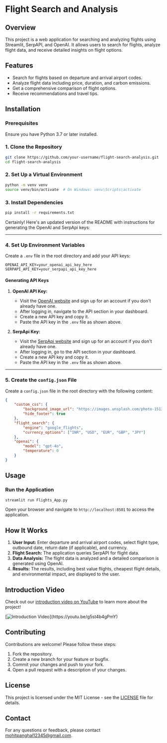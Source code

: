 # Flight Search and Analysis

## Overview

This project is a web application for searching and analyzing flights using Streamlit, SerpAPI, and OpenAI. It allows users to search for flights, analyze flight data, and receive detailed insights on flight options.

## Features

- Search for flights based on departure and arrival airport codes.
- Analyze flight data including price, duration, and carbon emissions.
- Get a comprehensive comparison of flight options.
- Receive recommendations and travel tips.

## Installation

### Prerequisites

Ensure you have Python 3.7 or later installed.

### 1. Clone the Repository

```bash
git clone https://github.com/your-username/flight-search-analysis.git
cd flight-search-analysis
```

### 2. Set Up a Virtual Environment

```bash
python -m venv venv
source venv/bin/activate  # On Windows: venv\Scripts\activate
```

### 3. Install Dependencies

```bash
pip install -r requirements.txt
```

Certainly! Here's an updated version of the README with instructions for generating the OpenAI and SerpApi keys:

---

### 4. Set Up Environment Variables

Create a `.env` file in the root directory and add your API keys:

```plaintext
OPENAI_API_KEY=your_openai_api_key_here
SERPAPI_API_KEY=your_serpapi_api_key_here
```

#### Generating API Keys

1. **OpenAI API Key:**
   - Visit the [OpenAI website](https://beta.openai.com/signup/) and sign up for an account if you don't already have one.
   - After logging in, navigate to the API section in your dashboard.
   - Create a new API key and copy it.
   - Paste the API key in the `.env` file as shown above.

2. **SerpApi Key:**
   - Visit the [SerpApi website](https://serpapi.com/users/sign_up) and sign up for an account if you don't already have one.
   - After logging in, go to the API section in your dashboard.
   - Create a new API key and copy it.
   - Paste the API key in the `.env` file as shown above.

---
### 5. Create the `config.json` File

Create a `config.json` file in the root directory with the following content:

```json
{
    "custom_css": {
        "background_image_url": "https://images.unsplash.com/photo-1513922203437-86dc31ea478f?fm=jpg&q=60&w=3000&ixlib=rb-4.0.3&ixid=M3wxMjA3fDB8MHxzZWFyY2h8MTJ8fGRhcmslMjBwbGFuZXxlbnwwfHwwfHx8MA%3D%3D",
        "hide_footer": true
    },
    "flight_search": {
        "engine": "google_flights",
        "currency_options": ["INR", "USD", "EUR", "GBP", "JPY"]
    },
    "openai": {
        "model": "gpt-4o",
        "temperature": 0
    }
}
```

## Usage

### Run the Application

```bash
streamlit run Flights_App.py
```

Open your browser and navigate to `http://localhost:8501` to access the application.

## How It Works

1. **User Input:** Enter departure and arrival airport codes, select flight type, outbound date, return date (if applicable), and currency.
2. **Flight Search:** The application queries SerpAPI for flight data.
3. **Data Analysis:** The flight data is analyzed and a detailed comparison is generated using OpenAI.
4. **Results:** The results, including best value flights, cheapest flight details, and environmental impact, are displayed to the user.

## Introduction Video

Check out our [introduction video on YouTube](https://youtu.be/g5st4b4gPmY) to learn more about the project!

[![Introduction Video]([https://i9.ytimg.com/vi_webp/g5st4b4gPmY/mq2.webp?sqp=CNi8irUG-oaymwEmCMACELQB8quKqQMa8AEB-AH-CYACvgWKAgwIABABGEcgVyhlMA8=&rs=AOn4CLCm1rb7goBiOtw-W5kpFAQivrO--g](https://i.ytimg.com/an_webp/g5st4b4gPmY/mqdefault_6s.webp?du=3000&sqp=CJylmrUG&rs=AOn4CLDMu6q13UrV9ifirJfYOioH3geznw))](https://youtu.be/g5st4b4gPmY)

## Contributing

Contributions are welcome! Please follow these steps:

1. Fork the repository.
2. Create a new branch for your feature or bugfix.
3. Commit your changes and push to your fork.
4. Open a pull request with a description of your changes.

## License

This project is licensed under the MIT License - see the [LICENSE](LICENSE) file for details.

## Contact

For any questions or feedback, please contact [mohitpanghal12345@gmail.com](mailto:mohitpanghal12345@gmail.com).
